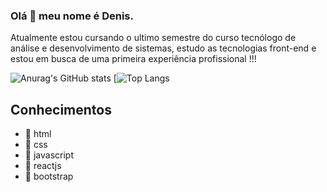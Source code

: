 ### Olá 👋 meu nome é Denis.
Atualmente estou cursando o ultimo semestre do curso tecnólogo de análise e desenvolvimento de sistemas, estudo as tecnologias front-end e estou em busca de uma primeira experiência profissional !!!

![Anurag's GitHub stats](https://github-readme-stats.vercel.app/api?username=denalves&show_icons=true&theme=onedark)
[![Top Langs](https://github-readme-stats.vercel.app/api/top-langs/?username=denalves&layout=compact&theme=onedark)

## Conhecimentos 
* 📌 html
* 📌 css
* 📌 javascript
* 📌 reactjs
* 📌 bootstrap



<!--
**denalves/denalves** is a ✨ _special_ ✨ repository because its `README.md` (this file) appears on your GitHub profile.

Here are some ideas to get you started:

- 🔭 I’m currently working on ...
- 🌱 I’m currently learning ...
- 👯 I’m looking to collaborate on ...
- 🤔 I’m looking for help with ...
- 💬 Ask me about ...
- 📫 How to reach me: ...
- 😄 Pronouns: ...
- ⚡ Fun fact: ...
-->
